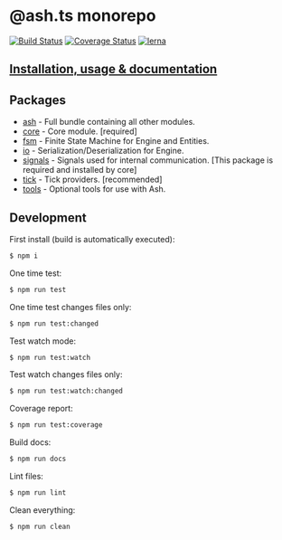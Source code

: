 # @ash.ts monorepo
[![Build Status](https://travis-ci.com/icek/ash.svg?branch=master)](https://travis-ci.com/icek/ash)
[![Coverage Status](https://coveralls.io/repos/github/icek/ash/badge.svg?branch=master)](https://coveralls.io/github/icek/ash?branch=master)
[![lerna](https://img.shields.io/badge/maintained%20with-lerna-cc00ff.svg)](https://lerna.js.org/)

## [Installation, usage & documentation](./packages/ash/README.md)

## Packages
- [ash](./packages/ash/) - Full bundle containing all other modules.
- [core](./packages/core/) - Core module. [required]
- [fsm](./packages/fsm/) - Finite State Machine for Engine and Entities.
- [io](./packages/io/) - Serialization/Deserialization for Engine.
- [signals](./packages/signals/) - Signals used for internal communication. 
[This package is required and installed by core]
- [tick](./packages/tick/) - Tick providers. [recommended]
- [tools](./packages/tools) - Optional tools for use with Ash.  

## Development
First install (build is automatically executed):
```bash
$ npm i
```

One time test:
```bash
$ npm run test
```

One time test changes files only:
```bash
$ npm run test:changed
```

Test watch mode:
```bash
$ npm run test:watch
```

Test watch changes files only:
```bash
$ npm run test:watch:changed
```

Coverage report:
```bash
$ npm run test:coverage
```

Build docs:
```bash
$ npm run docs
```

Lint files:
```bash
$ npm run lint
```

Clean everything:
```bash
$ npm run clean
```
